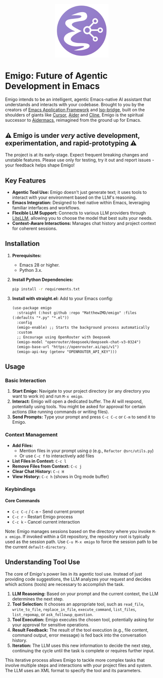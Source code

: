 <p align="center">
  <img style='height: auto; width: 35%; object-fit: contain' src="./Emigo.png">
</p>

# Emigo: Future of Agentic Development in Emacs

Emigo intends to be an intelligent, agentic Emacs-native AI assistant that understands and interacts with your codebase. Brought to you by the creators of [Emacs Application Framework](https://github.com/emacs-eaf/emacs-application-framework) and [lsp-bridge](https://github.com/manateelazycat/lsp-bridge), built on the shoulders of giants like [Cursor](https://www.cursor.com/en), [Aider](https://github.com/paul-gauthier/aider) and [Cline](https://github.com/sturdy-dev/cline), Emigo is the spiritual successor to [Aidermacs](https://github.com/MatthewZMD/aidermacs), reimagined from the ground up for Emacs.

## ⚠️ Emigo is under *very* active development, experimentation, and rapid-prototyping ⚠️

The project is at its early-stage. Expect frequent breaking changes and unstable features. Please use only for testing, try it out and report issues - your feedback helps shape Emigo!

## Key Features

*   **Agentic Tool Use:** Emigo doesn't just generate text; it uses tools to interact with your environment based on the LLM's reasoning.
*   **Emacs Integration:** Designed to feel native within Emacs, leveraging familiar interfaces and workflows.
*   **Flexible LLM Support:** Connects to various LLM providers through [LiteLLM](https://github.com/BerriAI/litellm), allowing you to choose the model that best suits your needs.
*   **Context-Aware Interactions:** Manages chat history and project context for coherent sessions.

## Installation

1.  **Prerequisites:**
    *   Emacs 28 or higher.
    *   Python 3.x.
2.  **Install Python Dependencies:**
    ```bash
    pip install -r requirements.txt
    ```
3.  **Install with straight.el:** Add to your Emacs config:

    ```emacs-lisp
    (use-package emigo
      :straight (:host github :repo "MatthewZMD/emigo" :files (:defaults "*.py" "*.el"))
      :config
      (emigo-enable) ;; Starts the background process automatically
      :custom
      ;; Encourage using OpenRouter with Deepseek
      (emigo-model "openrouter/deepseek/deepseek-chat-v3-0324")
      (emigo-base-url "https://openrouter.ai/api/v1")
      (emigo-api-key (getenv "OPENROUTER_API_KEY")))
    ```

## Usage

### Basic Interaction
1. **Start Emigo:** Navigate to your project directory (or any directory you want to work in) and run `M-x emigo`.
2. **Interact:** Emigo will open a dedicated buffer. The AI will respond, potentially using tools. You might be asked for approval for certain actions (like running commands or writing files).
3. **Send Prompts:** Type your prompt and press `C-c C-c` or `C-m` to send it to Emigo.

### Context Management
- **Add Files:**
  - Mention files in your prompt using `@` (e.g., `Refactor @src/utils.py`)
  - Or use `C-c f` to interactively add files
- **List Files in Context:** `C-c l`
- **Remove Files from Context:** `C-c j`
- **Clear Chat History:** `C-c H`
- **View History:** `C-c h` (shows in Org mode buffer)

### Keybindings
#### Core Commands
- `C-c C-c` / `C-m` - Send current prompt
- `C-c r` - Restart Emigo process
- `C-c k` - Cancel current interaction

Note: Emigo manages sessions based on the directory where you invoke `M-x emigo`. If invoked within a Git repository, the repository root is typically used as the session path. Use `C-u M-x emigo` to force the session path to be the current `default-directory`.

## Understanding Tool Use

The core of Emigo's power lies in its agentic tool use. Instead of just providing code suggestions, the LLM analyzes your request and decides which actions (tools) are necessary to accomplish the task.

1.  **LLM Reasoning:** Based on your prompt and the current context, the LLM determines the next step.
2.  **Tool Selection:** It chooses an appropriate tool, such as `read_file`, `write_to_file`, `replace_in_file`, `execute_command`, `list_files`, `list_repomap`, or `ask_followup_question`.
3.  **Tool Execution:** Emigo executes the chosen tool, potentially asking for your approval for sensitive operations.
4.  **Result Feedback:** The result of the tool execution (e.g., file content, command output, error message) is fed back into the conversation history.
5.  **Iteration:** The LLM uses this new information to decide the next step, continuing the cycle until the task is complete or requires further input.

This iterative process allows Emigo to tackle more complex tasks that involve multiple steps and interactions with your project files and system. The LLM uses an XML format to specify the tool and its parameters.
